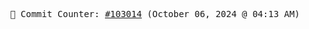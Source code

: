 <p align="center">
    <samp>
        📮 Commit Counter: <a href="https://github.com/Javascript-void0/Javascript-void0/commits/main">#103014</a> (October 06, 2024 @ 04:13 AM)
    </samp>
</p>